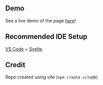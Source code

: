 ## Demo
See a live demo of the page [here](https://siyagoswami.github.io/datastorytelling-final-project/)!

## Recommended IDE Setup

[VS Code](https://code.visualstudio.com/) + [Svelte](https://marketplace.visualstudio.com/items?itemName=svelte.svelte-vscode).

## Credit
Repo created using vite (`npm create vite@6`)
